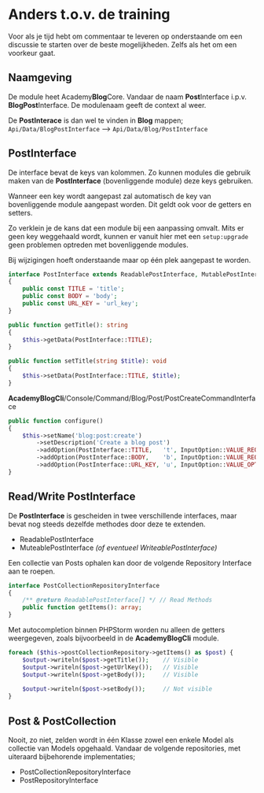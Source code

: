 # Anders t.o.v. de training

Voor als je tijd hebt om commentaar te leveren op onderstaande om een discussie te starten over de beste mogelijkheden. Zelfs als het om een voorkeur gaat.

## Naamgeving

De module heet Academy**Blog**Core. Vandaar de naam **Post**Interface i.p.v. **BlogPost**Interface. De modulenaam geeft de context al weer.

De **PostInterace** is dan wel te vinden in **Blog** mappen;
`Api/Data/BlogPostInterface` -->
`Api/Data/Blog/PostInterface`

## PostInterface

De interface bevat de keys van kolommen. Zo kunnen modules die gebruik maken van de **PostInterface** (bovenliggende module) deze keys gebruiken.

Wanneer een key wordt aangepast zal automatisch de key van bovenliggende module aangepast worden. Dit geldt ook voor de getters en setters.

Zo verklein je de kans dat een module bij een aanpassing omvalt. Mits er geen key weggehaald wordt, kunnen er vanuit hier met een `setup:upgrade` geen problemen optreden met bovenliggende modules. 

Bij wijzigingen hoeft onderstaande maar op één plek aangepast te worden.

```php
interface PostInterface extends ReadablePostInterface, MutablePostInterface
{
    public const TITLE = 'title';
    public const BODY = 'body';
    public const URL_KEY = 'url_key';
}
```

```php
public function getTitle(): string
{
    $this->getData(PostInterface::TITLE);
}

public function setTitle(string $title): void
{
    $this->setData(PostInterface::TITLE, $title);
}
```

**AcademyBlogCli**/Console/Command/Blog/Post/PostCreateCommandInterface
```php
public function configure()
{
    $this->setName('blog:post:create')
        ->setDescription('Create a blog post')
        ->addOption(PostInterface::TITLE,   't', InputOption::VALUE_REQUIRED, 'Blog Post Title')
        ->addOption(PostInterface::BODY,    'b', InputOption::VALUE_REQUIRED, 'Blog Post Body')
        ->addOption(PostInterface::URL_KEY, 'u', InputOption::VALUE_OPTIONAL, 'Blog Post Url Key');
}
```

## Read/Write PostInterface

De **PostInterface** is gescheiden in twee verschillende interfaces, maar bevat nog steeds dezelfde methodes door deze te extenden.

- ReadablePostInterface
- MuteablePostInterface *(of eventueel WriteablePostInterface)*

Een collectie van Posts ophalen kan door de volgende Repository Interface aan te roepen.

```php
interface PostCollectionRepositoryInterface
{
    /** @return ReadablePostInterface[] */ // Read Methods
    public function getItems(): array;
}
```

Met autocompletion binnen PHPStorm worden nu alleen de getters weergegeven, zoals bijvoorbeeld in de **AcademyBlogCli** module.

```php
foreach ($this->postCollectionRepository->getItems() as $post) {
    $output->writeln($post->getTitle());    // Visible
    $output->writeln($post->getUrlKey());   // Visible
    $output->writeln($post->getBody());     // Visible
    
    $output->writeln($post->setBody());     // Not visible
}
```

## Post & PostCollection

Nooit, zo niet, zelden wordt in één Klasse zowel een enkele Model als collectie van Models opgehaald. Vandaar de volgende repositories, met uiteraard bijbehorende implementaties;

- PostCollectionRepositoryInterface
- PostRepositoryInterface
